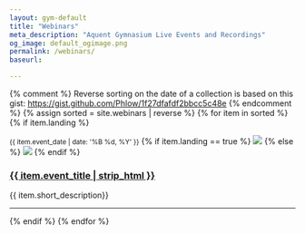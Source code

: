 ```yaml
---
layout: gym-default
title: "Webinars"
meta_description: "Aquent Gymnasium Live Events and Recordings"
og_image: default_ogimage.png
permalink: /webinars/
baseurl:

---
```

{% comment %}
Reverse sorting on the date of a collection is based on
this gist: https://gist.github.com/Phlow/1f27dfafdf2bbcc5c48e
{% endcomment %}
{% assign sorted = site.webinars | reverse %}
{% for item in sorted %}
{% if item.landing %}

<small>{{ item.event_date  | date: '%B %d, %Y' }}</small>
{% if item.landing == true %}
<img src="{{site.baseurl}}/img/{{ item.event_ogimage }}" class="event-thumb" />
{% else %}
<img src="{{site.baseurl}}/img/{{ item.recording_ogimage }}" class="event-thumb" />
{% endif %}
<h3><a href="{{ site.baseurl }}{{ item.url }}">{{ item.event_title | strip_html }}</a></h3>
<p>{{ item.short_description}}</p>
<hr />
{% endif %}
{% endfor %}
